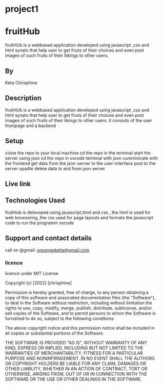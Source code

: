 # project1


# fruitHub
fruitHUb is a webbased application developed using javascript ,css and html synatx that help user to get friuts of their choices and even post images of such fruits of their llikings to other users.

## By
 Keta Chrisphine 
 
## Description
fruitHUb is a webbased application developed using javascript ,css and html synatx that help user to get friuts of their choices and even post images of such fruits of their likings to other users.
it consists of the user frontpage and a backend

## Setup
clone the repo to your local machine
cd the repo in the terminal
start the server using json
cd the repo in vscode terminal
with json cumminicate with the frontend
get data from the json-server to the user-interface
post to the server
upadte 
delete data to and from json server


## Live link

## Technologies Used
fruitHub is delevoped using javascript,html and css ,
the html is used for  web browsering ,the css used for page layouts and formats 
the javascript code to run the programm 
vscode

## Support and contact details

 call on
 @gmail: onyangoketta@gmail.com
 
 ### licence 
 
 licence under MIT License

Copyright (c) [2022] [chrisphine]

Permission is hereby granted, free of charge, to any person obtaining a copy
of this software and associated documentation files (the "Software"), to deal
in the Software without restriction, including without limitation the rights
to use, copy, modify, merge, publish, distribute, sublicense, and/or sell
copies of the Software, and to permit persons to whom the Software is
furnished to do so, subject to the following conditions:

The above copyright notice and this permission notice shall be included in all
copies or substantial portions of the Software.

THE SOFTWARE IS PROVIDED "AS IS", WITHOUT WARRANTY OF ANY KIND, EXPRESS OR
IMPLIED, INCLUDING BUT NOT LIMITED TO THE WARRANTIES OF MERCHANTABILITY,
FITNESS FOR A PARTICULAR PURPOSE AND NONINFRINGEMENT. IN NO EVENT SHALL THE
AUTHORS OR COPYRIGHT HOLDERS BE LIABLE FOR ANY CLAIM, DAMAGES OR OTHER
LIABILITY, WHETHER IN AN ACTION OF CONTRACT, TORT OR OTHERWISE, ARISING FROM,
OUT OF OR IN CONNECTION WITH THE SOFTWARE OR THE USE OR OTHER DEALINGS IN THE
SOFTWARE.
